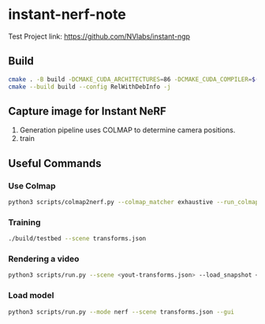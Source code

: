 # instant-nerf-note
Test Project link: https://github.com/NVlabs/instant-ngp

## Build
```bash
cmake . -B build -DCMAKE_CUDA_ARCHITECTURES=86 -DCMAKE_CUDA_COMPILER=$(which nvcc)
cmake --build build --config RelWithDebInfo -j
```

## Capture image for Instant NeRF
1. Generation pipeline uses COLMAP to determine camera positions.
2. train

## Useful Commands

### Use Colmap
```bash
python3 scripts/colmap2nerf.py --colmap_matcher exhaustive --run_colmap --aabb_scale 16 --images <data/your-data>
```


### Training
```bash
./build/testbed --scene transforms.json
```

### Rendering a video
```bash
python3 scripts/run.py --scene <yout-transforms.json> --load_snapshot <yout-transforms_base.msgpack> --video_n_seconds <video length> --video_fps 30 --width 1920 --height 1080 --mode nerf --video_camera_path transforms_base_cam.json
```

### Load model
```bash
python3 scripts/run.py --mode nerf --scene transforms.json --gui
```